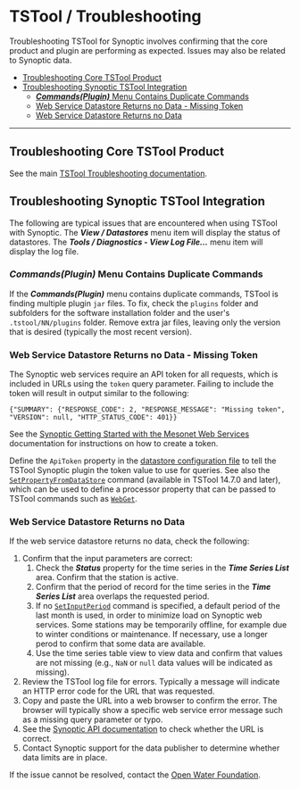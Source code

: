 # TSTool / Troubleshooting #

Troubleshooting TSTool for Synoptic involves confirming that the core product and plugin are performing as expected.
Issues may also be related to Synoptic data.

*   [Troubleshooting Core TSTool Product](#troubleshooting-core-tstool-product)
*   [Troubleshooting Synoptic TSTool Integration](#troubleshooting-synoptic-tstool-integration)
    +   [***Commands(Plugin)*** Menu Contains Duplicate Commands](#commandsplugin-menu-contains-duplicate-commands)
    +   [Web Service Datastore Returns no Data - Missing Token](#web-service-datastore-returns-no-data-missing-token)
    +   [Web Service Datastore Returns no Data](#web-service-datastore-returns-no-data)

------------------

## Troubleshooting Core TSTool Product ##

See the main [TSTool Troubleshooting documentation](https://opencdss.state.co.us/tstool/latest/doc-user/troubleshooting/troubleshooting/).

## Troubleshooting Synoptic TSTool Integration ##

The following are typical issues that are encountered when using TSTool with Synoptic.
The ***View / Datastores*** menu item will display the status of datastores.
The ***Tools / Diagnostics - View Log File...*** menu item will display the log file.

### ***Commands(Plugin)*** Menu Contains Duplicate Commands ###

If the ***Commands(Plugin)*** menu contains duplicate commands,
TSTool is finding multiple plugin `jar` files.
To fix, check the `plugins` folder and subfolders for the software installation folder
and the user's `.tstool/NN/plugins` folder.
Remove extra jar files, leaving only the version that is desired (typically the most recent version).

### Web Service Datastore Returns no Data - Missing Token ###

The Synoptic web services require an API token for all requests, which is included in URLs using the `token` query parameter.
Failing to include the token will result in output similar to the following:

```
{"SUMMARY": {"RESPONSE_CODE": 2, "RESPONSE_MESSAGE": "Missing token", "VERSION": null, "HTTP_STATUS_CODE": 401}}
```

See the [Synoptic Getting Started with the Mesonet Web Services](https://developers.synopticdata.com/mesonet/v2/getting-started/)
documentation for instructions on how to create a token.

Define the `ApiToken` property in the [datastore configuration file](../datastore-ref/Synoptic/Synoptic.md#datastore-configuration-file)
to tell the TSTool Synoptic plugin the token value to use for queries.
See also the [`SetPropertyFromDataStore`](https://opencdss.state.co.us/tstool/latest/doc-user/command-ref/SetPropertyFromDataStore/SetPropertyFromDataStore/)
command (available in TSTool 14.7.0 and later), which can be used to define a processor property that can be passed to TSTool commands
such as [`WebGet`](https://opencdss.state.co.us/tstool/latest/doc-user/command-ref/WebGet/WebGet/).

### Web Service Datastore Returns no Data ###

If the web service datastore returns no data, check the following:

1.  Confirm that the input parameters are correct:
    1.  Check the ***Status*** property for the time series in the ***Time Series List*** area.
        Confirm that the station is active.
    2.  Confirm that the period of record for the time series in the ***Time Series List*** area overlaps the requested period.
    3.  If no [`SetInputPeriod`](https://opencdss.state.co.us/tstool/latest/doc-user/command-ref/SetInputPeriod/SetInputPeriod/) command is specified,
        a default period of the last month is used,
        in order to minimize load on Synoptic web services.
        Some stations may be temporarily offline, for example due to winter conditions or maintenance.
        If necessary, use a longer perod to confirm that some data are available.
    4.  Use the time series table view to view data and confirm that values are not missing
        (e.g., `NaN` or `null` data values will be indicated as missing).
2.  Review the TSTool log file for errors.
    Typically a message will indicate an HTTP error code for the URL that was requested.
3.  Copy and paste the URL into a web browser to confirm the error.
    The browser will typically show a specific web service error message such as a
    missing query parameter or typo.
4.  See the [Synoptic API documentation](https://developers.synopticdata.com/mesonet/)
    to check whether the URL is correct.
5.  Contact Synoptic support for the data publisher to determine whether data limits are in place.

If the issue cannot be resolved, contact the [Open Water Foundation](https://openwaterfoundation.org/about-owf/staff/).
